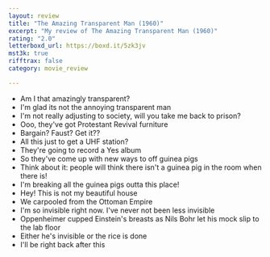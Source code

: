 ```yaml
---
layout: review
title: "The Amazing Transparent Man (1960)"
excerpt: "My review of The Amazing Transparent Man (1960)"
rating: "2.0"
letterboxd_url: https://boxd.it/5zk3jv
mst3k: true
rifftrax: false
category: movie_review

---
```


* Am I that amazingly transparent?
* I'm glad its not the annoying transparent man
* I'm not really adjusting to society, will you take me back to prison?
* Ooo, they've got Protestant Revival furniture
* Bargain? Faust? Get it??
* All this just to get a UHF station?
* They're going to record a Yes album
* So they've come up with new ways to off guinea pigs
* Think about it: people will think there isn't a guinea pig in the room when there is!
* I'm breaking all the guinea pigs outta this place!
* Hey! This is not my beautiful house
* We carpooled from the Ottoman Empire
* I'm so invisible right now. I've never not been less invisible
* Oppenheimer cupped Einstein's breasts as Nils Bohr let his mock slip to the lab floor
* Either he's invisible or the rice is done
* I'll be right back after this